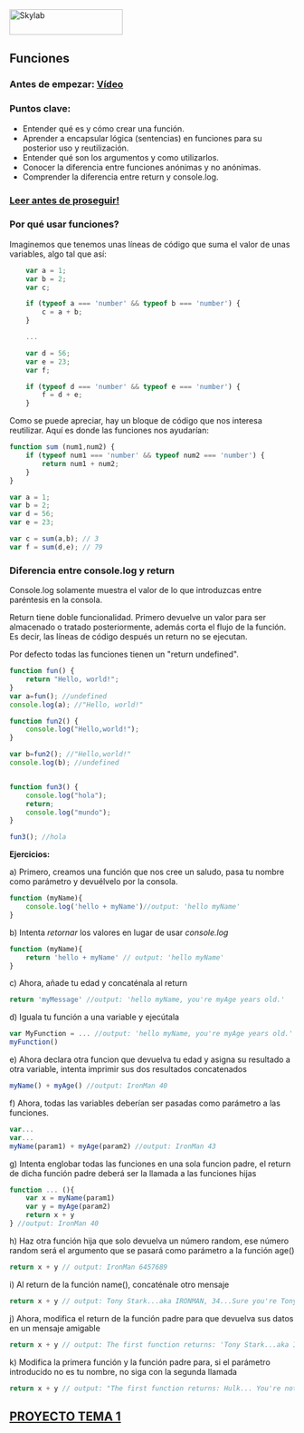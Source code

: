 <img src="http://www.skylabcoders.com/images/403/default.png" alt="Skylab" style="width:200px;height:45px;">

## Funciones

### Antes de empezar: [Vídeo](https://www.youtube.com/watch?v=wmNsai9rKJE)

### Puntos clave:

- Entender qué es y cómo crear una función.
- Aprender a encapsular lógica (sentencias) en funciones para su posterior uso y reutilización.
- Entender qué son los argumentos y como utilizarlos.
- Conocer la diferencia entre funciones anónimas y no anónimas.
- Comprender la diferencia entre return y console.log.


### [Leer antes de proseguir!](https://developer.mozilla.org/en-US/docs/Web/js/Guide/Functions)

### Por qué usar funciones?

Imaginemos que tenemos unas líneas de código que suma el valor de unas variables, algo tal que así:

```js
    var a = 1;
    var b = 2;
    var c;

    if (typeof a === 'number' && typeof b === 'number') {
        c = a + b;
    }

    ...

    var d = 56;
    var e = 23;
    var f;

    if (typeof d === 'number' && typeof e === 'number') {
        f = d + e;
    }
```

Como se puede apreciar, hay un bloque de código que nos interesa reutilizar. Aquí es donde las funciones nos ayudarían:

```js
function sum (num1,num2) {
    if (typeof num1 === 'number' && typeof num2 === 'number') {
        return num1 + num2;
    }
}

var a = 1;
var b = 2;
var d = 56;
var e = 23;

var c = sum(a,b); // 3
var f = sum(d,e); // 79
```

### Diferencia entre console.log y return
Console.log solamente muestra el valor de lo que introduzcas entre paréntesis en la consola.

Return tiene doble funcionalidad. Primero devuelve un valor para ser almacenado o tratado posteriormente, además corta el flujo de la función. Es decir, las líneas de código después un return no se ejecutan.

Por defecto todas las funciones tienen un "return undefined".

```js
function fun() {
    return "Hello, world!";
}
var a=fun(); //undefined
console.log(a); //"Hello, world!"

function fun2() {
    console.log("Hello,world!");
}

var b=fun2(); //"Hello,world!"
console.log(b); //undefined


function fun3() {
    console.log("hola");
    return;
    console.log("mundo");
}

fun3(); //hola
```

**Ejercicios:**

a) Primero, creamos una función que nos cree un saludo, pasa tu nombre como parámetro y devuélvelo por la consola.
```js
function (myName){
    console.log('hello + myName')//output: 'hello myName'
}
```

b) Intenta *retornar* los valores en lugar de usar *console.log*
```js
function (myName){
    return 'hello + myName' // output: 'hello myName'
}
```

c) Ahora, añade tu edad y concaténala al return
```js
return 'myMessage' //output: 'hello myName, you're myAge years old.'
```

d) Iguala tu función a una variable y ejecútala
```js
var MyFunction = ... //output: 'hello myName, you're myAge years old.'
myFunction()
```

e) Ahora declara otra funcion que devuelva tu edad y asigna su resultado a otra variable, intenta imprimir sus dos resultados concatenados 

```js
myName() + myAge() //output: IronMan 40
```

f) Ahora, todas las variables deberían ser pasadas como parámetro a las funciones.
```js
var...
var...
myName(param1) + myAge(param2) //output: IronMan 43

```

g) Intenta englobar todas las funciones en una sola funcion padre, el return de dicha función padre deberá ser la llamada a las funciones hijas
```js
function ... (){
    var x = myName(param1)
    var y = myAge(param2)
    return x + y
} //output: IronMan 40
```


h) Haz otra función hija que solo devuelva un número random, ese número random será el argumento que se pasará como parámetro a la función age()
```js
return x + y // output: IronMan 6457689
```

i) Al return de la función name(), concaténale otro mensaje
```js
return x + y // output: Tony Stark...aka IRONMAN, 34...Sure you're Tony Stark? 
```

j) Ahora, modifica el return de la función padre para que devuelva sus datos en un mensaje amigable
```js
return x + y // output: The first function returns: 'Tony Stark...aka IRONMAN', The second function returns: '34...Sure you're Tony Stark?' 
```

k) Modifica la primera función y la función padre para, si el parámetro introducido no es tu nombre, no siga con la segunda llamada
```js
return x + y // output: "The first function returns: Hulk... You're not IRONMAN!"
```


## [PROYECTO TEMA 1](projects/project1.md)